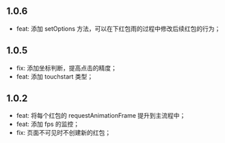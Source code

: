 ## 1.0.6

- feat: 添加 setOptions 方法，可以在下红包雨的过程中修改后续红包的行为；

## 1.0.5

- fix: 添加坐标判断，提高点击的精度；
- feat: 添加 touchstart 类型；

## 1.0.2

- feat: 将每个红包的 requestAnimationFrame 提升到主流程中；
- feat: 添加 fps 的监控；
- fix: 页面不可见时不创建新的红包；
